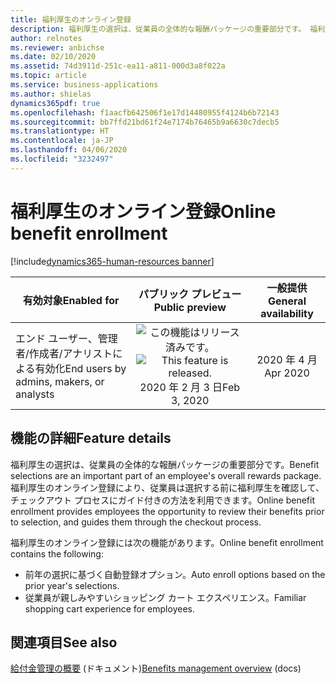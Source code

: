 ```yaml
---
title: 福利厚生のオンライン登録
description: 福利厚生の選択は、従業員の全体的な報酬パッケージの重要部分です。 福利厚生のオンライン登録により、従業員は選択する前に福利厚生を確認して、チェックアウト プロセスにガイド付きの方法を利用できます。
author: relnotes
ms.reviewer: anbichse
ms.date: 02/10/2020
ms.assetid: 74d3911d-251c-ea11-a811-000d3a8f022a
ms.topic: article
ms.service: business-applications
ms.author: shielas
dynamics365pdf: true
ms.openlocfilehash: f1aacfb642506f1e17d14480955f4124b6b72143
ms.sourcegitcommit: bb7ffd21bd61f24e7174b76465b9a6630c7decb5
ms.translationtype: HT
ms.contentlocale: ja-JP
ms.lasthandoff: 04/06/2020
ms.locfileid: "3232497"
---
```

# <a name="online-benefit-enrollment"></a><span data-ttu-id="97888-104">福利厚生のオンライン登録</span><span class="sxs-lookup"><span data-stu-id="97888-104">Online benefit enrollment</span></span>
[!include[dynamics365-human-resources banner](../includes/dynamics365-human-resources.md)]

| <span data-ttu-id="97888-105">有効対象</span><span class="sxs-lookup"><span data-stu-id="97888-105">Enabled for</span></span>    |  <span data-ttu-id="97888-106">パブリック プレビュー</span><span class="sxs-lookup"><span data-stu-id="97888-106">Public preview</span></span> | <span data-ttu-id="97888-107">一般提供</span><span class="sxs-lookup"><span data-stu-id="97888-107">General availability</span></span> | 
| ---------- | :----------: |:----------: |
|<span data-ttu-id="97888-108">エンド ユーザー、管理者/作成者/アナリストによる有効化</span><span class="sxs-lookup"><span data-stu-id="97888-108">End users by admins, makers, or analysts</span></span>|<span data-ttu-id="97888-109">![この機能はリリース済みです。](/dynamics365-release-plan/media/green-checkmark.png "この機能はリリース済みです。")</span><span class="sxs-lookup"><span data-stu-id="97888-109">![This feature is released.](/dynamics365-release-plan/media/green-checkmark.png "This feature is released.")</span></span> <span data-ttu-id="97888-110">2020 年 2 月 3 日</span><span class="sxs-lookup"><span data-stu-id="97888-110">Feb 3, 2020</span></span>| <span data-ttu-id="97888-111">2020 年 4 月</span><span class="sxs-lookup"><span data-stu-id="97888-111">Apr 2020</span></span>|






## <a name="feature-details"></a><span data-ttu-id="97888-112">機能の詳細</span><span class="sxs-lookup"><span data-stu-id="97888-112">Feature details</span></span>
<!--feature detail start -->
<span data-ttu-id="97888-113">福利厚生の選択は、従業員の全体的な報酬パッケージの重要部分です。</span><span class="sxs-lookup"><span data-stu-id="97888-113">Benefit selections are an important part of an employee's overall rewards package.</span></span> <span data-ttu-id="97888-114">福利厚生のオンライン登録により、従業員は選択する前に福利厚生を確認して、チェックアウト プロセスにガイド付きの方法を利用できます。</span><span class="sxs-lookup"><span data-stu-id="97888-114">Online benefit enrollment provides employees the opportunity to review their benefits prior to selection, and guides them through the checkout process.</span></span>

<span data-ttu-id="97888-115">福利厚生のオンライン登録には次の機能があります。</span><span class="sxs-lookup"><span data-stu-id="97888-115">Online benefit enrollment contains the following:</span></span>

- <span data-ttu-id="97888-116">前年の選択に基づく自動登録オプション。</span><span class="sxs-lookup"><span data-stu-id="97888-116">Auto enroll options based on the prior year's selections.</span></span>
- <span data-ttu-id="97888-117">従業員が親しみやすいショッピング カート エクスペリエンス。</span><span class="sxs-lookup"><span data-stu-id="97888-117">Familiar shopping cart experience for employees.</span></span>
<!--feature detail end -->










## <a name="see-also"></a><span data-ttu-id="97888-118">関連項目</span><span class="sxs-lookup"><span data-stu-id="97888-118">See also</span></span>


<!--docs start-->
<span data-ttu-id="97888-119">[給付金管理の概要](https://docs.microsoft.com/dynamics365/human-resources/hr-benefits-management-overview) (ドキュメント)</span><span class="sxs-lookup"><span data-stu-id="97888-119">[Benefits management overview](https://docs.microsoft.com/dynamics365/human-resources/hr-benefits-management-overview) (docs)</span></span>
<!--docs end-->

